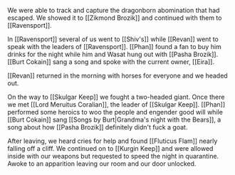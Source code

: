 We were able to track and capture the dragonborn abomination that had escaped. We showed it to [[Zikmond Brozik]] and continued with them to [[Ravensport]].

In [[Ravensport]] several of us went to [[Shiv's]] while [[Revan]] went to speak with the leaders of [[Ravensport]]. [[Phan]] found a fan to buy him drinks for the night while him and Wasat hung out with [[Pasha Brozik]]. [[Burt Cokain]] sang a song and spoke with the current owner, [[Eira]].

[[Revan]] returned in the morning with horses for everyone and we headed out.

On the way to [[Skulgar Keep]] we fought a two-headed giant. Once there we met [[Lord Meruitus Coralian]], the leader of [[Skulgar Keep]]. [[Phan]] performed some heroics to woo the people and engender good will while [[Burt Cokain]] sang [[Songs by Burt|Grandma's night with the Bears]], a song about how [[Pasha Brozik]] definitely didn't fuck a goat.

After leaving, we heard cries for help and found [[Fluticus Flam]] nearly falling off a cliff. We continued on to [[Kurgin Keep]] and were allowed inside with our weapons but requested to speed the night in quarantine. Awoke to an apparition leaving our room and our door unlocked.